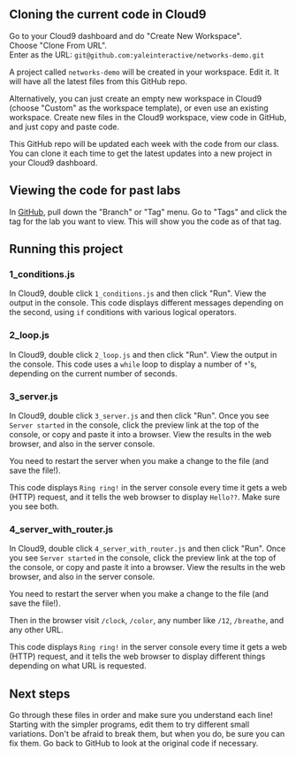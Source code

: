 ## Cloning the current code in Cloud9

Go to your Cloud9 dashboard and do "Create New Workspace".  
Choose "Clone From URL".  
Enter as the URL: `git@github.com:yaleinteractive/networks-demo.git`

A project called `networks-demo` will be created in your workspace. Edit it. It will have all the latest files from this GitHub repo.

Alternatively, you can just create an empty new workspace in Cloud9 (choose "Custom" as the workspace template), or even use an existing workspace.
Create new files in the Cloud9 workspace, view code in GitHub, and just copy and paste code.

This GitHub repo will be updated each week with the code from our class. You can clone it each time to get the latest updates into a new project in your Cloud9 dashboard.

## Viewing the code for past labs

In [GitHub](https://github.com/yaleinteractive/networks-demo), pull down the "Branch" or "Tag" menu.
Go to "Tags" and click the tag for the lab you want to view. This will show you the code as of that tag.

## Running this project

### 1_conditions.js

In Cloud9, double click `1_conditions.js` and then click "Run". View the output in the console.
This code displays different messages depending on the second, using `if` conditions with various
logical operators.

### 2_loop.js

In Cloud9, double click `2_loop.js` and then click "Run". View the output in the console.
This code uses a `while` loop to display a number of `*`'s, depending on the current number of seconds.

### 3_server.js

In Cloud9, double click `3_server.js` and then click "Run". Once you see `Server started` in the console, 
click the preview link at the top of the console, or copy and paste it into a browser. View the results
in the web browser, and also in the server console.

You need to restart the server when you make a change to the file (and save the file!).

This code displays `Ring ring!` in the server console every time it gets a web (HTTP) request, and it tells
the web browser to display `Hello??`. Make sure you see both.

### 4_server_with_router.js

In Cloud9, double click `4_server_with_router.js` and then click "Run". Once you see `Server started` in the console, 
click the preview link at the top of the console, or copy and paste it into a browser. View the results
in the web browser, and also in the server console.

You need to restart the server when you make a change to the file (and save the file!).

Then in the browser visit `/clock`, `/color`, any number like `/12`, `/breathe`, and any other URL.

This code displays `Ring ring!` in the server console every time it gets a web (HTTP) request, and it tells
the web browser to display different things depending on what URL is requested.

## Next steps

Go through these files in order and make sure you understand each line! Starting with the simpler
programs, edit them to try different small variations. Don't be afraid to break them, but when you do,
be sure you can fix them. Go back to GitHub to look at the original code if necessary.
